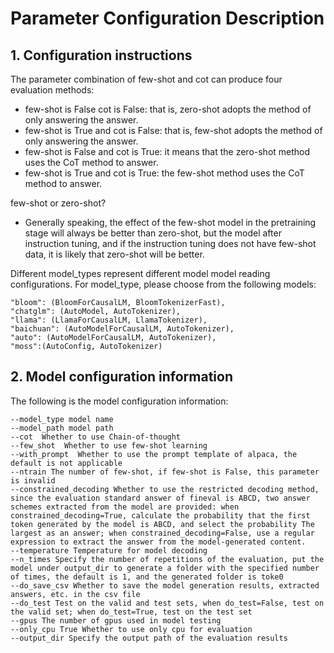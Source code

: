 # Parameter Configuration Description

## 1. Configuration instructions

The parameter combination of few-shot and cot can produce four evaluation methods:

- few-shot is False cot is False: that is, zero-shot adopts the method of only answering the answer.
- few-shot is True and cot is False: that is, few-shot adopts the method of only answering the answer.
- few-shot is False and cot is True: it means that the zero-shot method uses the CoT method to answer.
- few-shot is True and cot is True: the few-shot method uses the CoT method to answer.

few-shot or zero-shot?

- Generally speaking, the effect of the few-shot model in the pretraining stage will always be better than zero-shot, but the model after instruction tuning, and if the instruction tuning does not have few-shot data, it is likely that zero-shot will be better.

Different model_types represent different model model reading configurations. For model_type, please choose from the following models: 

```text
"bloom": (BloomForCausalLM, BloomTokenizerFast),
"chatglm": (AutoModel, AutoTokenizer),
"llama": (LlamaForCausalLM, LlamaTokenizer),
"baichuan": (AutoModelForCausalLM, AutoTokenizer),
"auto": (AutoModelForCausalLM, AutoTokenizer),
"moss":(AutoConfig, AutoTokenizer)
```

## 2. Model configuration information

The following is the model configuration information:

```text
--model_type model name
--model_path model path
--cot  Whether to use Chain-of-thought
--few_shot  Whether to use few-shot learning
--with_prompt  Whether to use the prompt template of alpaca, the default is not applicable
--ntrain The number of few-shot, if few-shot is False, this parameter is invalid
--constrained_decoding Whether to use the restricted decoding method, since the evaluation standard answer of fineval is ABCD, two answer schemes extracted from the model are provided: when constrained_decoding=True, calculate the probability that the first token generated by the model is ABCD, and select the probability The largest as an answer; when constrained_decoding=False, use a regular expression to extract the answer from the model-generated content.
--temperature Temperature for model decoding
--n_times Specify the number of repetitions of the evaluation, put the model under output_dir to generate a folder with the specified number of times, the default is 1, and the generated folder is toke0
--do_save_csv Whether to save the model generation results, extracted answers, etc. in the csv file
--do_test Test on the valid and test sets, when do_test=False, test on the valid set; when do_test=True, test on the test set
--gpus The number of gpus used in model testing
--only_cpu True Whether to use only cpu for evaluation
--output_dir Specify the output path of the evaluation results
```

